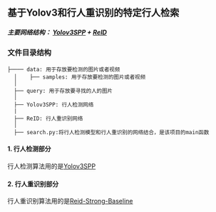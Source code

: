 ## 基于Yolov3和行人重识别的特定行人检索
##### 主要网络结构： [Yolov3SPP](https://github.com/WZMIAOMIAO/deep-learning-for-image-processing/tree/master/pytorch_object_detection/yolov3_spp) + [ReID](https://github.com/michuanhaohao/reid-strong-baseline)

### 文件目录结构
```text
├──── data: 用于存放要检测的图片或者视频
  │    ├── samples: 用于存放要检测的图片或者视频
  │ 
  ├── query: 用于存放要寻找的人的图片
  │ 
  ├── Yolov3SPP: 行人检测网络
  |
  ├── ReID: 行人重识别网络
  │  
  ├── search.py:将行人检测模型和行人重识别的网络结合，是该项目的main函数
```

#### 1. 行人检测部分
行人检测算法用的是[Yolov3SPP](https://github.com/WZMIAOMIAO/deep-learning-for-image-processing/tree/master/pytorch_object_detection/yolov3_spp)

#### 2. 行人重识别部分
行人重识别算法用的是[Reid-Strong-Baseline]((https://github.com/michuanhaohao/reid-strong-baseline))
